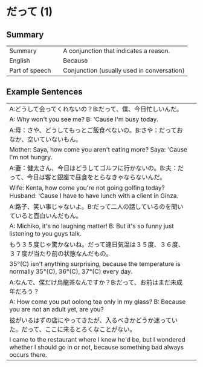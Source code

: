 # だって (1)

## Summary

<table><tr>   <td>Summary<td>   <td>A conjunction that indicates a reason.</td><tr><tr>   <td>English<td>   <td>Because</td><tr><tr>   <td>Part of speech<td>   <td>Conjunction (usually used in conversation)</td><tr></table></table></table>

## Example Sentences

<table><tr><td>A:どうして会ってくれないの？B:だって、僕、今日忙しいんだ。<td><tr><tr><td>A: Why won't you see me? B: 'Cause I'm busy today.<td><tr><tr><td>A:母：さや、どうしてもっとご飯食べないの。B:さや：だっておなか、空いていないもん。<td><tr><tr><td>Mother: Saya, how come you aren't eating more? Saya: 'Cause I'm not hungry.<td><tr><tr><td>A:妻：健太さん、今日はどうしてゴルフに行かないの。B:夫：だって、今日は客と銀座で昼食をとらなきゃならないんだ。<td><tr><tr><td>Wife: Kenta, how come you're not going golﬁng today? Husband: 'Cause I have to have lunch with a client in Ginza.<td><tr><tr><td>A:路子、笑い事じゃないよ。B:だって二人の話しているのを聞いていると面白いんだもん。<td><tr><tr><td>A: Michiko, it's no laughing matter! B: But it's so funny just listening to you guys talk.<td><tr><tr><td>もう３５度じゃ驚かないね。だって連日気温は３５度、３６度、３７度が当たり前の状態なんだもの。<td><tr><tr><td>35°(C) isn't anything surprising, because the temperature is normally 35°(C), 36°(C), 37°(C) every day.<td><tr><tr><td>A:なんで、僕だけ烏龍茶なんですか？B:だって、お前はまだ未成年だろう？<td><tr><tr><td>A: How come you put oolong tea only in my glass? B: Because you are not an adult yet, are you?<td><tr><tr><td>彼がいるはずの店にやってきたが、入るべきかどうか迷っていた。だって、ここに来るとろくなことがない。<td><tr><tr><td>I came to the restaurant where I knew he'd be, but I wondered whether I should go in or not, because something bad always occurs there.<td><tr></table>

